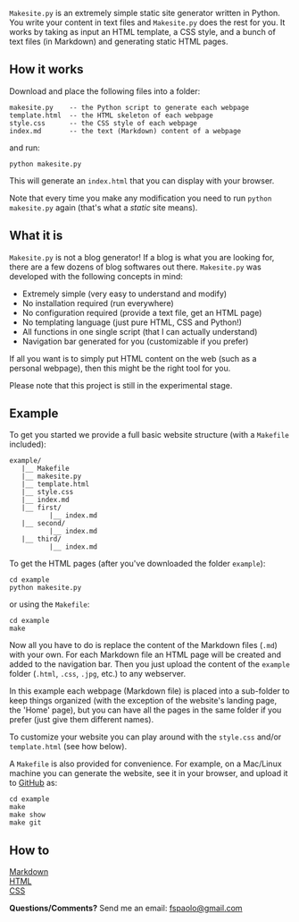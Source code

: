 `Makesite.py` is an extremely simple static site generator written in Python.
You write your content in text files and `Makesite.py` does the rest for you.
It works by taking as input an HTML template, a CSS style, and a bunch of
text files (in Markdown) and generating static HTML pages.

## How it works

Download and place the following files into a folder:

    makesite.py    -- the Python script to generate each webpage
    template.html  -- the HTML skeleton of each webpage
    style.css      -- the CSS style of each webpage
    index.md       -- the text (Markdown) content of a webpage

and run:

    python makesite.py

This will generate an `index.html` that you can display with your browser.

Note that every time you make any modification you need to run
`python makesite.py` again (that's what a *static* site means).

## What it is

`Makesite.py` is not a blog generator! If a blog is what you are looking for,
there are a few dozens of blog softwares out there. `Makesite.py` was developed
with the following concepts in mind:

* Extremely simple (very easy to understand and modify)
* No installation required (run everywhere)
* No configuration required (provide a text file, get an HTML page)
* No templating language (just pure HTML, CSS and Python!)
* All functions in one single script (that I can actually understand)
* Navigation bar generated for you (customizable if you prefer)

If all you want is to simply put HTML content on the web (such as a personal
webpage), then this might be the right tool for you.

Please note that this project is still in the experimental stage.

## Example

To get you started we provide a full basic website structure (with a `Makefile`
included):

    example/
       |__ Makefile
       |__ makesite.py 
       |__ template.html 
       |__ style.css
       |__ index.md 
       |__ first/ 
              |__ index.md 
       |__ second/ 
              |__ index.md 
       |__ third/ 
              |__ index.md 

To get the HTML pages (after you've downloaded the folder `example`): 

    cd example
    python makesite.py

or using the `Makefile`:

    cd example
    make

Now all you have to do is replace the content of the Markdown files (`.md`)
with your own. For each Markdown file an HTML page will be created and added
to the navigation bar. Then you just upload the content of the `example` folder
(`.html`, `.css`, `.jpg`, etc.) to any webserver.

In this example each webpage (Markdown file) is placed into a sub-folder to
keep things organized (with the exception of the website's landing page, the
'Home' page), but you can have all the pages in the same folder if you prefer
(just give them different names).

To customize your website you can play around with the `style.css` and/or
`template.html` (see how below).

A `Makefile` is also provided for convenience. For example, on a Mac/Linux
machine you can generate the website, see it in your browser, and upload it to
[GitHub](https://pages.github.com/) as:

    cd example  
    make  
    make show  
    make git  

## How to 

[Markdown](https://github.com/adam-p/markdown-here/wiki/Markdown-Cheatsheet)  
[HTML](http://www.w3schools.com/html/html_intro.asp)  
[CSS](http://www.w3schools.com/css/)  

**Questions/Comments?** Send me an email: [fspaolo@gmail.com](mailto:fspaolo@gmail.com)
